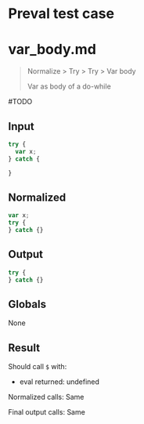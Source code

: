 # Preval test case

# var_body.md

> Normalize > Try > Try > Var body
>
> Var as body of a do-while

#TODO

## Input

`````js filename=intro
try {
  var x;
} catch {

}
`````

## Normalized

`````js filename=intro
var x;
try {
} catch {}
`````

## Output

`````js filename=intro
try {
} catch {}
`````

## Globals

None

## Result

Should call `$` with:
 - eval returned: undefined

Normalized calls: Same

Final output calls: Same
